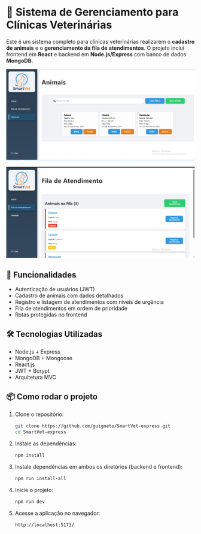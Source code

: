 # 🐾 Sistema de Gerenciamento para Clínicas Veterinárias

Este é um sistema completo para clínicas veterinárias realizarem o **cadastro de animais** e o **gerenciamento da fila de atendimentos**. O projeto inclui frontend em **React** e backend em **Node.js/Express** com banco de dados **MongoDB**.

![alt text](/images/image.png)

![alt text](/images/image-1.png)

## 🚀 Funcionalidades
- Autenticação de usuários (JWT)
- Cadastro de animais com dados detalhados
- Registro e listagem de atendimentos com níveis de urgência
- Fila de atendimentos em ordem de prioridade
- Rotas protegidas no frontend

## 🛠️ Tecnologias Utilizadas
- Node.js + Express
- MongoDB + Mongoose
- React.js
- JWT + Bcrypt
- Arquitetura MVC

## 📦 Como rodar o projeto

1. Clone o repositório:
   ```bash
   git clone https://github.com/guigneto/SmartVet-express.git
   cd SmartVet-express
   ```
2. Instale as dependências:
    ```bash
    npm install
    ```
3. Instale dependências em ambos os diretórios (backend e frontend):
    ```bash
    npm run install-all
    ```
4. Inicie o projeto:
    ```bash
    npm run dev
    ```
5. Acesse a aplicação no navegador:
    ```
    http://localhost:5173/
    ```
